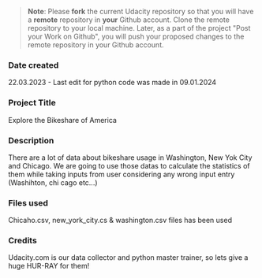 >**Note**: Please **fork** the current Udacity repository so that you will have a **remote** repository in **your** Github account. Clone the remote repository to your local machine. Later, as a part of the project "Post your Work on Github", you will push your proposed changes to the remote repository in your Github account.

### Date created
22.03.2023 - Last edit for python code was made in 09.01.2024

### Project Title
Explore the Bikeshare of America

### Description
There are a lot of data about bikeshare usage in Washington, New Yok City and Chicago. We are going to use those datas to calculate the statistics of them while taking inputs from user considering any wrong input entry (Washihton, chi cago etc...)

### Files used
Chicaho.csv, new_york_city.cs & washington.csv files has been used

### Credits
Udacity.com is our data collector and python master trainer, so lets give a huge HUR-RAY for them!

